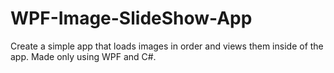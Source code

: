 # WPF-Image-SlideShow-App
Create a simple app that loads images in order and views them inside of the app. Made only using WPF and C#. 

